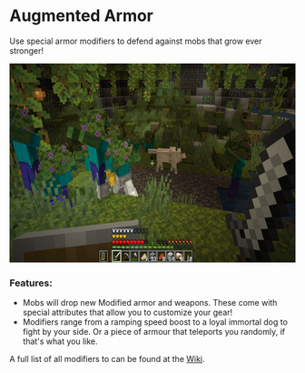 # Augmented Armor<!--$headerTitle--><!--$pmc:delete-->

Use special armor modifiers to defend against mobs that grow ever stronger!<!--$pmc:headerSize-->

<img src="images/augmented_armor.png" alt="Spore Zombies in Lush Caves" height="350"/> <!--$localAssetToURL--> <!--$modrinth:replaceWithVideo--> <!--$pmc:delete-->

### Features:
- Mobs will drop new Modified armor and weapons. These come with special attributes that allow you to customize your gear!
- Modifiers range from a ramping speed boost to a loyal immortal dog to fight by your side. Or a piece of armour that teleports you randomly, if that's what you like.

A full list of all modifiers to can be found at the [Wiki](https://wiki.gm4.co/Augmented_Armor).
